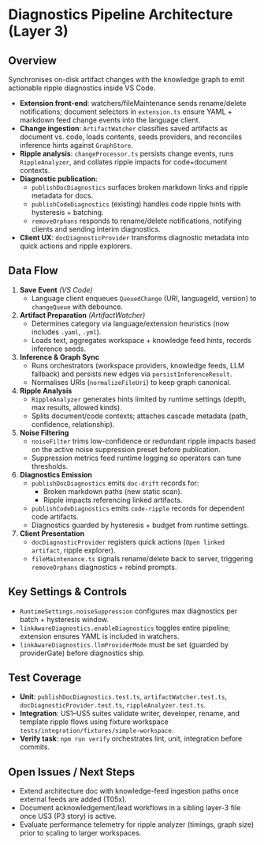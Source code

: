 # Diagnostics Pipeline Architecture (Layer 3)

## Overview
Synchronises on-disk artifact changes with the knowledge graph to emit actionable ripple diagnostics inside VS Code.

- **Extension front-end**: watchers/fileMaintenance sends rename/delete notifications; document selectors in `extension.ts` ensure YAML + markdown feed change events into the language client.
- **Change ingestion**: `ArtifactWatcher` classifies saved artifacts as document vs. code, loads contents, seeds providers, and reconciles inference hints against `GraphStore`.
- **Ripple analysis**: `changeProcessor.ts` persists change events, runs `RippleAnalyzer`, and collates ripple impacts for code+document contexts.
- **Diagnostic publication**:
  - `publishDocDiagnostics` surfaces broken markdown links and ripple metadata for docs.
  - `publishCodeDiagnostics` (existing) handles code ripple hints with hysteresis + batching.
  - `removeOrphans` responds to rename/delete notifications, notifying clients and sending interim diagnostics.
- **Client UX**: `docDiagnosticProvider` transforms diagnostic metadata into quick actions and ripple explorers.

## Data Flow
1. **Save Event** *(VS Code)*
   - Language client enqueues `QueuedChange` (URI, languageId, version) to `changeQueue` with debounce.
2. **Artifact Preparation** *(ArtifactWatcher)*
   - Determines category via language/extension heuristics (now includes `.yaml`, `.yml`).
   - Loads text, aggregates workspace + knowledge feed hints, records inference seeds.
3. **Inference & Graph Sync**
   - Runs orchestrators (workspace providers, knowledge feeds, LLM fallback) and persists new edges via `persistInferenceResult`.
   - Normalises URIs (`normalizeFileUri`) to keep graph canonical.
4. **Ripple Analysis**
   - `RippleAnalyzer` generates hints limited by runtime settings (depth, max results, allowed kinds).
   - Splits document/code contexts; attaches cascade metadata (path, confidence, relationship).
5. **Noise Filtering**
   - `noiseFilter` trims low-confidence or redundant ripple impacts based on the active noise suppression preset before publication.
   - Suppression metrics feed runtime logging so operators can tune thresholds.
6. **Diagnostics Emission**
   - `publishDocDiagnostics` emits `doc-drift` records for:
     - Broken markdown paths (new static scan).
     - Ripple impacts referencing linked artifacts.
   - `publishCodeDiagnostics` emits `code-ripple` records for dependent code artifacts.
   - Diagnostics guarded by hysteresis + budget from runtime settings.
7. **Client Presentation**
   - `docDiagnosticProvider` registers quick actions (`Open linked artifact`, ripple explorer).
   - `fileMaintenance.ts` signals rename/delete back to server, triggering `removeOrphans` diagnostics + rebind prompts.

## Key Settings & Controls
- `RuntimeSettings.noiseSuppression` configures max diagnostics per batch + hysteresis window.
- `linkAwareDiagnostics.enableDiagnostics` toggles entire pipeline; extension ensures YAML is included in watchers.
- `linkAwareDiagnostics.llmProviderMode` must be set (guarded by providerGate) before diagnostics ship.

## Test Coverage
- **Unit**: `publishDocDiagnostics.test.ts`, `artifactWatcher.test.ts`, `docDiagnosticProvider.test.ts`, `rippleAnalyzer.test.ts`.
- **Integration**: US1–US5 suites validate writer, developer, rename, and template ripple flows using fixture workspace `tests/integration/fixtures/simple-workspace`.
- **Verify task**: `npm run verify` orchestrates lint, unit, integration before commits.

## Open Issues / Next Steps
- Extend architecture doc with knowledge-feed ingestion paths once external feeds are added (T05x).
- Document acknowledgement/lead workflows in a sibling layer-3 file once US3 (P3 story) is active.
- Evaluate performance telemetry for ripple analyzer (timings, graph size) prior to scaling to larger workspaces.
